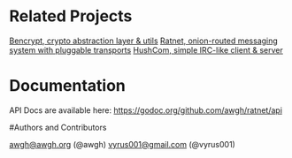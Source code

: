 

# Related Projects
[Bencrypt, crypto abstraction layer & utils](https://github.com/awgh/bencrypt)
[Ratnet, onion-routed messaging system with pluggable transports](https://github.com/awgh/ratnet)
[HushCom, simple IRC-like client & server](https://github.com/awgh/hushcom)

# Documentation

API Docs are available here: https://godoc.org/github.com/awgh/ratnet/api


#Authors and Contributors

awgh@awgh.org (@awgh)
vyrus001@gmail.com (@vyrus001)
